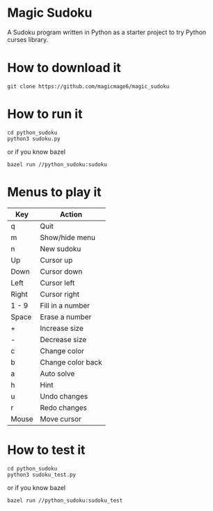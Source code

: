 # Magic Sudoku

A Sudoku program written in Python as a starter project to try Python curses library.

# How to download it

```shell
git clone https://github.com/magicmage6/magic_sudoku
```

# How to run it

```shell
cd python_sudoku
python3 sudoku.py
```

or if you know bazel

```shell
bazel run //python_sudoku:sudoku
```

# Menus to play it

| Key   | Action |
| ----- | -------- |
|q      | Quit |
|m      | Show/hide menu |
|n      | New sudoku |
|Up     | Cursor up |
|Down   | Cursor down |
|Left   | Cursor left |
|Right  | Cursor right |
|1 - 9  | Fill in a number |
|Space  | Erase a number |
|+      | Increase size |
|-      | Decrease size |
|c      | Change color |
|b      | Change color back |
|a      | Auto solve |
|h      | Hint |
|u      | Undo changes |
|r      | Redo changes |
|Mouse  | Move cursor |

# How to test it

```shell
cd python_sudoku
python3 sudoku_test.py
```

or if you know bazel

```shell
bazel run //python_sudoku:sudoku_test
```
